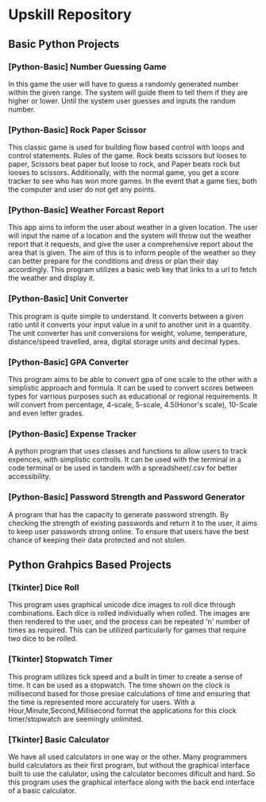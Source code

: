 # Upskill Repository
## Basic Python Projects
### [Python-Basic] Number Guessing Game 
In this game the user will have to guess a randomly generated number within the given range. The system will guide them to tell them if they are higher or lower. Until the system user guesses and inputs the random number.

### [Python-Basic] Rock Paper Scissor
This classic game is used for building flow based control with loops and control statements. Rules of the game. Rock beats scissors but looses to paper, Scissors beat paper but loose to rock, and Paper beats rock but looses to scissors. Additionally, with the normal game, you get a score tracker to see who has won more games. In the event that a game ties, both the computer and user do not get any points.

### [Python-Basic] Weather Forcast Report
This app aims to inform the user about weather in a given location. The user will input the name of a location and the system will throw out the weather report that it requests, and give the user a comprehensive report about the area that is given. The aim of this is to inform people of the weather so they can better prepare for the conditions and dress or plan their day accordingly. This program utilizes a basic web key that links to a url to fetch the weather and display it.

### [Python-Basic] Unit Converter
This program is quite simple to understand. It converts between a given ratio until it converts your input value in a unit to another unit in a quantity. The unit converter has unit conversions for weight, volume, temperature, distance/speed travelled, area, digital storage units and decimal types.

### [Python-Basic] GPA Converter
This program aims to be able to convert gpa of one scale to the other with a simplistic approach and formula. It can be used to convert scores between types for varrious purposes such as educational or regional requirements. It will convert from percentage, 4-scale, 5-scale, 4.5(Honor's scale), 10-Scale and even letter grades.

### [Python-Basic] Expense Tracker
A python program that uses classes and functions to allow users to track expences, with simplistic controlls. It can be used with the terminal in a code terminal or be used in tandem with a spreadsheet/.csv for better accessibility.

### [Python-Basic] Password Strength and Password Generator
A program that has the capacity to generate password strength. By checking the strength of existing passwords and return it to the user, it aims to keep user passwords strong online. To ensure that users have the best chance of keeping their data protected and not stolen.

## Python Grahpics Based Projects
### [Tkinter] Dice Roll
This program uses graphical unicode dice images to roll dice through combinations. Each dice is rolled individually when rolled. The images are then rendered to the user, and the process can be repeated 'n' number of times as required. This can be utilized particularly for games that require two dice to be rolled.

### [Tkinter] Stopwatch Timer
This program utilizes tick speed and a built in timer to create a sense of time. It can be used as a stopwatch. The time shown on the clock is millisecond based for those presise calculations of time and ensuring that the time is represented more accurately for users. With a Hour,Minute,Second,Millisecond format the applications for this clock timer/stopwatch are seemingly unlimited.

### [Tkinter] Basic Calculator
We have all used calculators in one way or the other. Many programmers build calculators as their first program, but without the graphical interface built to use the calulator, using the calculator becomes dificult and hard. So this program uses the graphical interface along with the back end interface of a basic calculator. 

##